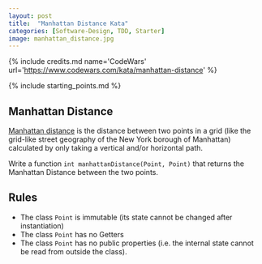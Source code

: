 ```yaml
---
layout: post
title:  "Manhattan Distance Kata"
categories: [Software-Design, TDD, Starter]
image: manhattan_distance.jpg
---
```


{% include credits.md name='CodeWars' url='https://www.codewars.com/kata/manhattan-distance' %}

{% include starting_points.md %}

## Manhattan Distance

[Manhattan distance](http://en.wikipedia.org/wiki/Manhattan_distance) is the distance between two points in a grid (like the grid-like street geography of the New York borough of Manhattan) calculated by only taking a vertical and/or horizontal path.

Write a function `int manhattanDistance(Point, Point)` that returns the Manhattan Distance between the two points.

## Rules
* The class `Point` is immutable (its state cannot be changed after instantiation)
* The class `Point` has no Getters
* The class `Point` has no public properties (i.e. the internal state cannot be read from outside the class).

